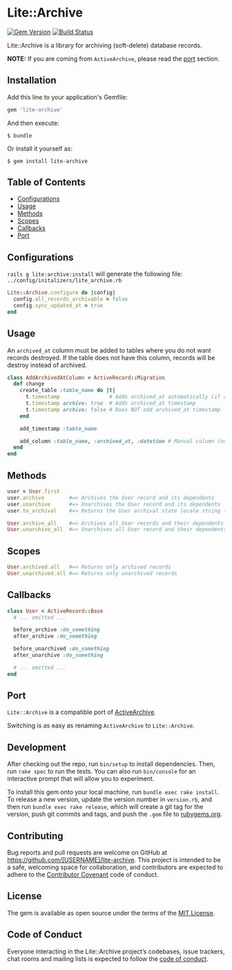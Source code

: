 # Lite::Archive

[![Gem Version](https://badge.fury.io/rb/lite-archive.svg)](http://badge.fury.io/rb/lite-archive)
[![Build Status](https://travis-ci.org/drexed/lite-archive.svg?branch=master)](https://travis-ci.org/drexed/lite-archive)

Lite::Archive is a library for archiving (soft-delete) database records.

**NOTE:** If you are coming from `ActiveArchive`, please read the [port](#port) section.

## Installation

Add this line to your application's Gemfile:

```ruby
gem 'lite-archive'
```

And then execute:

    $ bundle

Or install it yourself as:

    $ gem install lite-archive

## Table of Contents

* [Configurations](#configurations)
* [Usage](#usage)
* [Methods](#methods)
* [Scopes](#scopes)
* [Callbacks](#callbacks)
* [Port](#port)

## Configurations

`rails g lite:archive:install` will generate the following file:
`../config/initalizers/lite_archive.rb`

```ruby
Lite::Archive.configure do |config|
  config.all_records_archivable = false
  config.sync_updated_at = true
end
```

## Usage

An `archived_at` column must be added to tables where you do not want records destroyed.
If the table does not have this column, records will be destroy instead of archived.

```ruby
class AddArchivedAtColumn < ActiveRecord::Migration
  def change
    create_table :table_name do |t|
      t.timestamp                # Adds archived_at automatically (if all_records_archivable is set to true)
      t.timestamp archive: true  # Adds archived_at timestamp
      t.timestamp archive: false # Does NOT add archived_at timestamp
    end

    add_timestamp :table_name

    add_column :table_name, :archived_at, :datetime # Manual column (null constraint must be false)
  end
end
```

## Methods

```ruby
user = User.first
user.archive        #=> Archives the User record and its dependents
user.unarchive      #=> Unarchives the User record and its dependents
user.to_archival    #=> Returns the User archival state locale string (ex: Archived)

User.archive_all    #=> Archives all User records and their dependents
User.unarchive_all  #=> Unarchives all User record and their dependents
```

## Scopes

```ruby
User.archived.all   #=> Returns only archived records
User.unarchived.all #=> Returns only unarchived records
```

## Callbacks

 ```ruby
 class User < ActiveRecord::Base
   # ... omitted ...

   before_archive :do_something
   after_archive :do_something

   before_unarchived :do_something
   after_unarchive :do_something

   # ... omitted ...
 end
```

## Port

`Lite::Archive` is a compatible port of [ActiveArchive](https://github.com/drexed/active_archive).

Switching is as easy as renaming `ActiveArchive` to `Lite::Archive`.

## Development

After checking out the repo, run `bin/setup` to install dependencies. Then, run `rake spec` to run the tests. You can also run `bin/console` for an interactive prompt that will allow you to experiment.

To install this gem onto your local machine, run `bundle exec rake install`. To release a new version, update the version number in `version.rb`, and then run `bundle exec rake release`, which will create a git tag for the version, push git commits and tags, and push the `.gem` file to [rubygems.org](https://rubygems.org).

## Contributing

Bug reports and pull requests are welcome on GitHub at https://github.com/[USERNAME]/lite-archive. This project is intended to be a safe, welcoming space for collaboration, and contributors are expected to adhere to the [Contributor Covenant](http://contributor-covenant.org) code of conduct.

## License

The gem is available as open source under the terms of the [MIT License](https://opensource.org/licenses/MIT).

## Code of Conduct

Everyone interacting in the Lite::Archive project’s codebases, issue trackers, chat rooms and mailing lists is expected to follow the [code of conduct](https://github.com/[USERNAME]/lite-archive/blob/master/CODE_OF_CONDUCT.md).
